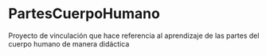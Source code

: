 # PartesCuerpoHumano
Proyecto de vinculación que hace referencia al aprendizaje de las partes del cuerpo humano de manera didáctica  
